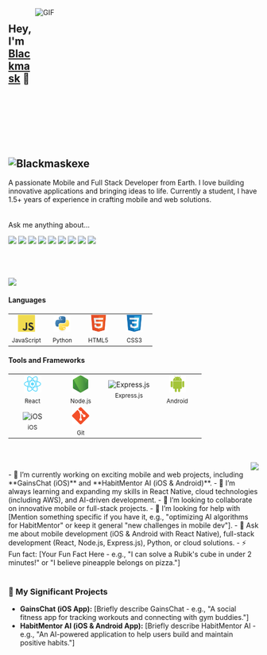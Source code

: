 <img align="right" alt="GIF" src="https://github.com/abhisheknaiidu/abhisheknaiidu/blob/master/code.gif?raw=true" width="450" height="300" />

## Hey, I'm [Blackmask](https://www.prathamsnehi.com) 👋 <img src="https://komarev.com/ghpvc/?username=Blackmaskexe&label=Views&color=blue&style=plastic" alt="Blackmaskexe" />

A passionate Mobile and Full Stack Developer from Earth. I love building innovative applications and bringing ideas to life. Currently a student, I have 1.5+ years of experience in crafting mobile and web solutions.
<br/>
<br/>
<br/>
Ask me anything about...

<img src='https://img.shields.io/badge/React_Native-%2320232a.svg?&style=for-the-badge&logo=react&logoColor=%2361DAFB' height='25'/> <img src='https://img.shields.io/badge/iOS-000000?style=for-the-badge&logo=ios&logoColor=white' height='25'/> <img src='https://img.shields.io/badge/Android-3DDC84?logo=android&logoColor=white&style=for-the-badge' height='25'/> <img src='https://img.shields.io/badge/javascript-%23323330.svg?&style=for-the-badge&logo=javascript&logoColor=%23F7DF1E' height='25'/> <img src='https://img.shields.io/badge/react-%2320232a.svg?&style=for-the-badge&logo=react&logoColor=%2361DAFB' height='25'/> <img src='https://img.shields.io/badge/Node.js-339933?style=for-the-badge&logo=nodedotjs&logoColor=white' height='25'/> <img src='https://img.shields.io/badge/Express.js-000000?style=for-the-badge&logo=express&logoColor=white' height='25'/> <img src='https://img.shields.io/badge/python-3670A0?style=for-the-badge&logo=python&logoColor=ffdd54' height='25'/> <img src='https://img.shields.io/badge/AWS-%23FF9900.svg?&style=for-the-badge&logo=amazon-aws&logoColor=white' height='25'/>

<br/>
<br/>
<br/>
<img align="left" src="https://github-readme-stats.vercel.app/api?username=Blackmaskexe&show_icons=true&title_color=fff&icon_color=79ff97&text_color=9f9f9f&bg_color=151515"/>
<div style="clear: both;"></div>

#### Languages
<table>
  <tr>
    <td align="center" width="25%">
      <img src="https://raw.githubusercontent.com/devicons/devicon/master/icons/javascript/javascript-original.svg" height="35" alt="JavaScript"><br>
      <sub>JavaScript</sub>
    </td>
    <td align="center" width="25%">
      <img src="https://raw.githubusercontent.com/devicons/devicon/master/icons/python/python-original.svg" height="35" alt="Python"><br>
      <sub>Python</sub>
    </td>
    <td align="center" width="25%">
      <img src="https://raw.githubusercontent.com/devicons/devicon/master/icons/html5/html5-original.svg" height="35" alt="HTML5"><br>
      <sub>HTML5</sub>
    </td>
    <td align="center" width="25%">
      <img src="https://raw.githubusercontent.com/devicons/devicon/master/icons/css3/css3-original.svg" height="35" alt="CSS3"><br>
      <sub>CSS3</sub>
    </td>
  </tr>
</table>

#### Tools and Frameworks
<table>
  <tr>
    <td align="center" width="25%">
      <img src="https://raw.githubusercontent.com/devicons/devicon/master/icons/react/react-original.svg" alt="React" height="35"><br>
      <sub>React</sub>
    </td>
    <td align="center" width="25%">
      <img src="https://raw.githubusercontent.com/devicons/devicon/master/icons/nodejs/nodejs-original.svg" alt="Node.js" height="35"><br>
      <sub>Node.js</sub>
    </td>
    <td align="center" width="25%">
      <img src="https://api.iconify.design/simple-icons/express.svg?color=white" height="35" alt="Express.js"><br>
      <sub>Express.js</sub>
    </td>
    <td align="center" width="25%">
      <img src="https://raw.githubusercontent.com/devicons/devicon/master/icons/android/android-plain.svg" height="35" alt="Android"><br>
      <sub>Android</sub>
    </td>
  </tr>
  <tr>
    <td align="center" width="25%">
      <img src="https://api.iconify.design/simple-icons/apple.svg?color=white" height="35" alt="iOS"><br>
      <sub>iOS</sub>
    </td>
    <td align="center" width="25%">
      <img src="https://raw.githubusercontent.com/devicons/devicon/master/icons/git/git-original.svg" height="35" alt="Git"><br>
      <sub>Git</sub>
    </td>
    <td align="center" width="25%">
      </td>
    <td align="center" width="25%">
      </td>
  </tr>
</table>
<br/>
<br/>

<a href="https://github.com/Blackmaskexe">
  <img align="right" src="https://github-readme-stats.vercel.app/api/top-langs/?username=Blackmaskexe&theme=light&hide_langs_below=1" />
</a>
<div style="clear: both;"></div> - 🔭 I’m currently working on exciting mobile and web projects, including **GainsChat (iOS)** and **HabitMentor AI (iOS & Android)**.
- 🌱 I’m always learning and expanding my skills in React Native, cloud technologies (including AWS), and AI-driven development.
- 👯 I’m looking to collaborate on innovative mobile or full-stack projects.
- 🤔 I’m looking for help with [Mention something specific if you have it, e.g., "optimizing AI algorithms for HabitMentor" or keep it general "new challenges in mobile dev"].
- 💬 Ask me about mobile development (iOS & Android with React Native), full-stack development (React, Node.js, Express.js), Python, or cloud solutions.
- ⚡ Fun fact: [Your Fun Fact Here - e.g., "I can solve a Rubik's cube in under 2 minutes!" or "I believe pineapple belongs on pizza."]

<br/>
<br/>

### 🚀 My Significant Projects

-   **GainsChat (iOS App):** [Briefly describe GainsChat - e.g., "A social fitness app for tracking workouts and connecting with gym buddies."]
-   **HabitMentor AI (iOS & Android App):** [Briefly describe HabitMentor AI - e.g., "An AI-powered application to help users build and maintain positive habits."]

<br/>
<br/>
